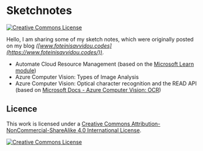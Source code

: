 # Sketchnotes

<a rel="license" href="http://creativecommons.org/licenses/by-nc-sa/4.0/"><img alt="Creative Commons License" src="https://img.shields.io/badge/Licence-CC%20BY--NC--SA%204.0-lightgrey"/></a>

Hello, I am sharing some of my sketch notes, which were originally posted on my blog *([www.foteinisavvidou.codes](https://www.foteinisavvidou.codes/))*.

* Automate Cloud Resource Management (based on the [Microsoft Learn module](https://aka.ms/CMUAutomateCloud))
* Azure Computer Vision: Types of Image Analysis
* Azure Computer Vision: Optical character recognition and the READ API (based on [Microsoft Docs - Azure Computer Vision: OCR](https://docs.microsoft.com/en-us/azure/cognitive-services/computer-vision/overview-ocr))



## Licence

This work is licensed under a <a rel="license" href="http://creativecommons.org/licenses/by-nc-sa/4.0/">Creative Commons Attribution-NonCommercial-ShareAlike 4.0 International License</a>.

<a rel="license" href="http://creativecommons.org/licenses/by-nc-sa/4.0/"><img alt="Creative Commons License" style="border-width:0" src="https://i.creativecommons.org/l/by-nc-sa/4.0/88x31.png" /></a>
